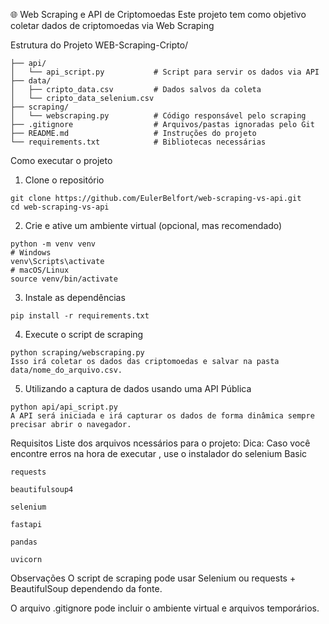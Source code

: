 🌐 Web Scraping e API de Criptomoedas
Este projeto tem como objetivo coletar dados de criptomoedas via Web Scraping 

Estrutura do Projeto
WEB-Scraping-Cripto/
```
├── api/
│   └── api_script.py           # Script para servir os dados via API
├── data/
│   ├── cripto_data.csv         # Dados salvos da coleta
│   └── cripto_data_selenium.csv
├── scraping/
│   └── webscraping.py          # Código responsável pelo scraping
├── .gitignore                  # Arquivos/pastas ignoradas pelo Git
├── README.md                   # Instruções do projeto
└── requirements.txt            # Bibliotecas necessárias
```
Como executar o projeto
1. Clone o repositório
```
git clone https://github.com/EulerBelfort/web-scraping-vs-api.git
cd web-scraping-vs-api
```
2. Crie e ative um ambiente virtual (opcional, mas recomendado)
```
python -m venv venv
# Windows
venv\Scripts\activate
# macOS/Linux
source venv/bin/activate
````
3. Instale as dependências
```
pip install -r requirements.txt
```
4. Execute o script de scraping
```
python scraping/webscraping.py
Isso irá coletar os dados das criptomoedas e salvar na pasta data/nome_do_arquivo.csv.
```
5. Utilizando a captura de dados usando uma  API Pública
```
python api/api_script.py
A API será iniciada e irá capturar os dados de forma dinâmica sempre precisar abrir o navegador.
```
Requisitos
Liste dos arquivos ncessários para o projeto:
Dica: Caso você encontre erros na hora de executar , use o instalador do selenium Basic
```
requests

beautifulsoup4

selenium

fastapi

pandas

uvicorn
```

Observações
O script de scraping pode usar Selenium ou requests + BeautifulSoup dependendo da fonte.

O arquivo .gitignore pode incluir o ambiente virtual e arquivos temporários.
